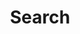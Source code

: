 ---
title: "Search" # in any language you want
layout: "search" # is necessary
# url: "/archive"
# description: "Description for Search"
summary: "search"
placeholder: "..."
ShowToc: false
---